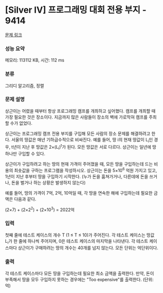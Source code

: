 # [Silver IV] 프로그래밍 대회 전용 부지 - 9414 

[문제 링크](https://www.acmicpc.net/problem/9414) 

### 성능 요약

메모리: 113112 KB, 시간: 112 ms

### 분류

그리디 알고리즘, 정렬

### 문제 설명

<p>상근이는 어렸을 때부터 항상 프로그래밍 캠프를 개최하고 싶어했다. 캠프를 개최할 때 가장 필요한 것은 장소이다. 지금까지 많은 사람들이 장소의 벽에 가로막혀 캠프를 주최할 수가 없었다.</p>

<p>상근이는 프로그래밍 캠프 전용 부지를 구입해 모든 사람의 장소 문제를 해결하려고 한다. 서울의 땅값은 매년 기하급수적으로 비싸진다. 예를 들어, 땅 i의 현재 땅값이 L<sub>i</sub>인 경우, t년이 지난 후 땅값은 2×(L<sub>i</sub>)<sup>t</sup>가 된다. 모든 땅값은 서로 다르다. 상근이는 일년에 땅 하나만 구입할 수 있다.</p>

<p>상근이가 구입하려고 하는 땅의 현재 가격이 주어졌을 때, 모든 땅을 구입하는데 드는 비용의 최솟값을 구하는 프로그램을 작성하시오. 상근이는 돈을 5×10<sup>6</sup> 억원 가지고 있고, 1년이 지난 후부터 땅을 구입하기 시작한다. (누가 돈을 훔쳐가거나, 다른데에 돈을 쓰거나, 돈을 벌거나 하는 상황은 발생하지 않는다)</p>

<p>예를 들어, 땅의 가격이 7억, 2억, 10억일 때, 각 땅을 연속한 해에 구입하는데 필요한 금액은 다음과 같다.</p>

<p>(2×7) + (2×2<sup>2</sup>) + (2×10<sup>3</sup>) = 2022억</p>

### 입력 

 <p>첫째 줄에 테스트 케이스의 개수 T (1 ≤ T ≤ 10)가 주어진다. 각 테스트 케이스는 땅값 L<sub>i</sub>가 한 줄에 하나씩 주어지며, 0은 테스트 케이스의 마지막을 나타낸다. 각 테스트 케이스마다 상근이가 구매하려는 땅의 개수는 40개를 넘지 않는다. 모든 단위는 억단위이다.</p>

### 출력 

 <p>각 테스트 케이스마다 모든 땅을 구입하는데 필요한 최소 금액을 출력한다. 만약, 돈이 부족해서 땅을 모두 구입하지 못하는 경우에는 "Too expensive"를 출력한다. (단위: 억)</p>

